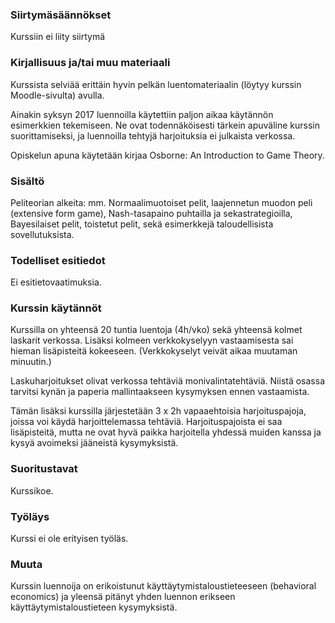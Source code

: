 ### Siirtymäsäännökset

Kurssiin ei liity siirtymä

### Kirjallisuus ja/tai muu materiaali

Kurssista selviää erittäin hyvin pelkän luentomateriaalin (löytyy kurssin Moodle-sivulta) avulla.

Ainakin syksyn 2017 luennoilla käytettiin paljon aikaa käytännön esimerkkien tekemiseen. Ne ovat todennäköisesti tärkein apuväline kurssin suorittamiseksi, ja luennoilla tehtyjä harjoituksia ei julkaista verkossa.

Opiskelun apuna käytetään kirjaa Osborne: An Introduction to Game Theory.

### Sisältö

Peliteorian alkeita: mm. Normaalimuotoiset pelit, laajennetun muodon peli (extensive form game), Nash-tasapaino puhtailla ja sekastrategioilla, Bayesilaiset pelit, toistetut pelit, sekä esimerkkejä taloudellisista sovellutuksista.

### Todelliset esitiedot

Ei esitietovaatimuksia.

### Kurssin käytännöt

Kurssilla on yhteensä 20 tuntia luentoja (4h/vko) sekä yhteensä kolmet laskarit verkossa. Lisäksi kolmeen verkkokyselyyn vastaamisesta sai hieman lisäpisteitä kokeeseen. (Verkkokyselyt veivät aikaa muutaman minuutin.) 

Laskuharjoitukset olivat verkossa tehtäviä monivalintatehtäviä. Niistä osassa tarvitsi kynän ja paperia mallintaakseen kysymyksen ennen vastaamista.

Tämän lisäksi kurssilla järjestetään 3 x 2h vapaaehtoisia harjoituspajoja, joissa voi käydä harjoittelemassa tehtäviä. Harjoituspajoista ei saa lisäpisteitä, mutta ne ovat hyvä paikka harjoitella yhdessä muiden kanssa ja kysyä avoimeksi jääneistä kysymyksistä.

### Suoritustavat

Kurssikoe.

### Työläys

Kurssi ei ole erityisen työläs.

### Muuta

Kurssin luennoija on erikoistunut käyttäytymistaloustieteeseen (behavioral economics) ja yleensä pitänyt yhden luennon erikseen käyttäytymistaloustieteen kysymyksistä.